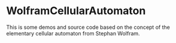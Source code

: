 # WolframCellularAutomaton
This is some demos and source code based on the concept of the elementary cellular automaton from Stephan Wolfram.
